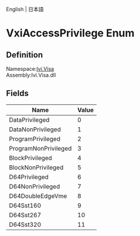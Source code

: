 English | 日本語

# VxiAccessPrivilege Enum

## Definition
Namespace:[Ivi.Visa](Ivi.Visa.md)<BR>
Assembly:Ivi.Visa.dll

## Fields

|Name|Value|
|---|---|
|DataPrivileged|0|
|DataNonPrivileged|1|
|ProgramPrivileged|2|
|ProgramNonPrivileged|3|
|BlockPrivileged|4|
|BlockNonPrivileged|5|
|D64Privileged|6|
|D64NonPrivileged|7
|D64DoubleEdgeVme|8|
|D64Sst160|9|
|D64Sst267|10|
|D64Sst320|11|
